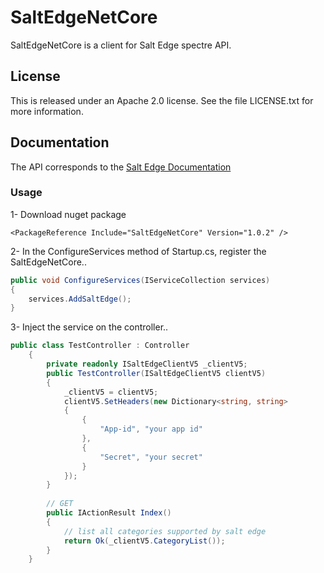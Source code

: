 # SaltEdgeNetCore

SaltEdgeNetCore is a  client for Salt Edge spectre API.

## License

This is released under an Apache 2.0 license. See the file LICENSE.txt for more information.

## Documentation
The API corresponds to the [Salt Edge Documentation](https://docs.saltedge.com/)

### Usage
1- Download nuget package
```
<PackageReference Include="SaltEdgeNetCore" Version="1.0.2" />
``` 
2- In the ConfigureServices method of Startup.cs, register the SaltEdgeNetCore..
```csharp
public void ConfigureServices(IServiceCollection services)
{
    services.AddSaltEdge();
}
```

3- Inject the service on the controller..
```csharp
public class TestController : Controller
    {
        private readonly ISaltEdgeClientV5 _clientV5;
        public TestController(ISaltEdgeClientV5 clientV5)
        {
            _clientV5 = clientV5;
            clientV5.SetHeaders(new Dictionary<string, string>
            {
                {
                    "App-id", "your app id"
                },
                {
                    "Secret", "your secret"
                }
            });
        }
        
        // GET
        public IActionResult Index()
        {
            // list all categories supported by salt edge
            return Ok(_clientV5.CategoryList());
        }
    }
```
